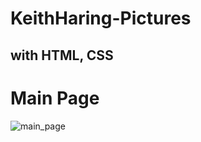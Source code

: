 ﻿# KeithHaring-Pictures
 ## with HTML, CSS
 # Main Page
![main_page](https://user-images.githubusercontent.com/69499549/89871426-5605a300-dbf2-11ea-9683-4cca92f4660c.PNG)
